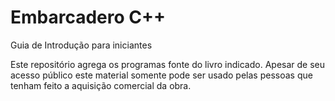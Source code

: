# Embarcadero C++
Guia de Introdução para iniciantes

Este repositório agrega os programas fonte do livro indicado. 
Apesar de seu acesso público este material somente pode ser usado pelas pessoas que tenham feito a aquisição comercial da obra.
